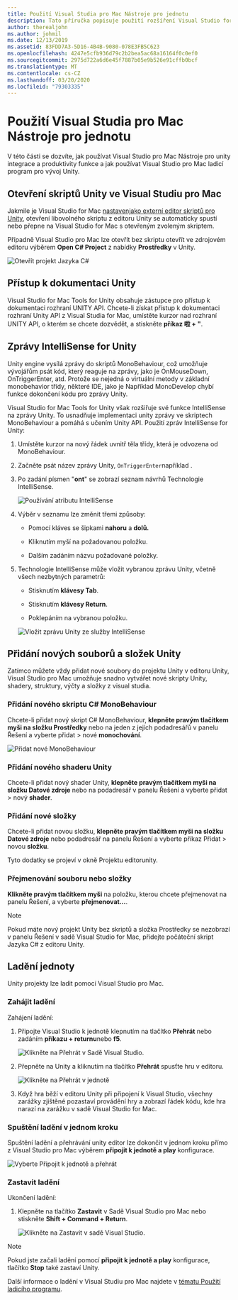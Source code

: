 ```yaml
---
title: Použití Visual Studia pro Mac Nástroje pro jednotu
description: Tato příručka popisuje použití rozšíření Visual Studio for Mac Tools for Unity
author: therealjohn
ms.author: johmil
ms.date: 12/13/2019
ms.assetid: 83FDD7A3-5D16-4B4B-9080-078E3FB5C623
ms.openlocfilehash: 4247e5cfb936d79c2b2bea5ac68a16164f0c0ef0
ms.sourcegitcommit: 2975d722a6d6e45f7887b05e9b526e91cffb0bcf
ms.translationtype: MT
ms.contentlocale: cs-CZ
ms.lasthandoff: 03/20/2020
ms.locfileid: "79303335"
---
```

# <a name="using-visual-studio-for-mac-tools-for-unity"></a>Použití Visual Studia pro Mac Nástroje pro jednotu

V této části se dozvíte, jak používat Visual Studio pro Mac Nástroje pro unity integrace a produktivity funkce a jak používat Visual Studio pro Mac ladicí program pro vývoj Unity.

## <a name="opening-unity-scripts-in-visual-studio-for-mac"></a>Otevření skriptů Unity ve Visual Studiu pro Mac

Jakmile je Visual Studio for Mac [nastavenjako externí editor skriptů pro Unity](setup-vsmac-tools-unity.md#configure-unity-for-use-with-visual-studio-for-mac), otevření libovolného skriptu z editoru Unity se automaticky spustí nebo přepne na Visual Studio for Mac s otevřeným zvoleným skriptem.

Případně Visual Studio pro Mac lze otevřít bez skriptu otevřít ve zdrojovém editoru výběrem **Open C# Project** z nabídky **Prostředky** v Unity.

![Otevřít projekt Jazyka C#](media/using-vsmac-tools-unity-image1.png)

## <a name="unity-documentation-access"></a>Přístup k dokumentaci Unity

Visual Studio for Mac Tools for Unity obsahuje zástupce pro přístup k dokumentaci rozhraní UNITY API. Chcete-li získat přístup k dokumentaci rozhraní Unity API z Visual Studia for Mac, umístěte kurzor nad rozhraní UNITY API, o kterém se chcete dozvědět, a stiskněte **příkaz 啦 + "**.

## <a name="intellisense-for-unity-messages"></a>Zprávy IntelliSense for Unity
Unity engine vysílá zprávy do skriptů MonoBehaviour, což umožňuje vývojářům psát kód, který reaguje na zprávy, jako je OnMouseDown, OnTriggerEnter, atd. Protože se nejedná o virtuální metody v základní monobehavior třídy, některé IDE, jako je Například MonoDevelop chybí funkce dokončení kódu pro zprávy Unity.

Visual Studio for Mac Tools for Unity však rozšiřuje své funkce IntelliSense na zprávy Unity. To usnadňuje implementaci unity zprávy ve skriptech MonoBehaviour a pomáhá s učením Unity API. Použití zpráv IntelliSense for Unity:

1. Umístěte kurzor na nový řádek uvnitř těla třídy, která je odvozena od MonoBehaviour.

2. Začněte psát název zprávy Unity, `OnTriggerEnter`například .

3. Po zadání písmen "**ont**" se zobrazí seznam návrhů Technologie IntelliSense.

   ![Používání atributu IntelliSense](media/using-vsmac-tools-unity-image2.png)

4. Výběr v seznamu lze změnit třemi způsoby:

   * Pomocí kláves se šipkami **nahoru** a **dolů.**

   * Kliknutím myší na požadovanou položku.

   * Dalším zadáním názvu požadované položky.

5. Technologie IntelliSense může vložit vybranou zprávu Unity, včetně všech nezbytných parametrů:

   * Stisknutím **klávesy Tab**.

   * Stisknutím **klávesy Return**.

   * Poklepáním na vybranou položku.

   ![Vložit zprávu Unity ze služby IntelliSense](media/using-vsmac-tools-unity-image3.png)

## <a name="adding-new-unity-files-and-folders"></a>Přidání nových souborů a složek Unity

Zatímco můžete vždy přidat nové soubory do projektu Unity v editoru Unity, Visual Studio pro Mac umožňuje snadno vytvářet nové skripty Unity, shadery, struktury, výčty a složky z visual studia.

### <a name="add-a-new-c-monobehaviour-script"></a>Přidání nového skriptu C# MonoBehaviour

Chcete-li přidat nový skript C# MonoBehaviour, **klepněte pravým tlačítkem myši na složku Prostředky** nebo na jeden z jejích podadresářů v panelu Řešení a vyberte přidat > nové **monochování**.

![Přidat nové MonoBehaviour](media/using-vsmac-tools-unity-image4.png)

### <a name="add-a-new-unity-shader"></a>Přidání nového shaderu Unity

Chcete-li přidat nový shader Unity, **klepněte pravým tlačítkem myši na složku Datové zdroje** nebo na podadresář v panelu Řešení a vyberte přidat > nový **shader**.

### <a name="add-a-new-folder"></a>Přidání nové složky

Chcete-li přidat novou složku, **klepněte pravým tlačítkem myši na složku Datové zdroje** nebo podadresář na panelu Řešení a vyberte příkaz Přidat > novou **složku**.

Tyto dodatky se projeví v okně Projektu editorunity.

### <a name="to-rename-a-file-or-folder"></a>Přejmenování souboru nebo složky
**Klikněte pravým tlačítkem myši** na položku, kterou chcete přejmenovat na panelu Řešení, a vyberte **přejmenovat...**.

> [!NOTE]
> Pokud máte nový projekt Unity bez skriptů a složka Prostředky se nezobrazí v panelu Řešení v sadě Visual Studio for Mac, přidejte počáteční skript Jazyka C# z editoru Unity.

## <a name="unity-debugging"></a>Ladění jednoty

Unity projekty lze ladit pomocí Visual Studio pro Mac.

### <a name="start-debugging"></a>Zahájit ladění

Zahájení ladění:

1. Připojte Visual Studio k jednotě klepnutím na tlačítko **Přehrát** nebo zadáním **příkazu + returnu**nebo **f5**.

   ![Klikněte na Přehrát v Sadě Visual Studio.](media/using-vsmac-tools-unity-image5.png)

2. Přepněte na Unity a kliknutím na tlačítko **Přehrát** spusťte hru v editoru.

   ![Klikněte na Přehrát v jednotě](media/using-vsmac-tools-unity-image6.png)

3. Když hra běží v editoru Unity při připojení k Visual Studio, všechny zarážky zjištěné pozastaví provádění hry a zobrazí řádek kódu, kde hra narazí na zarážku v sadě Visual Studio for Mac.

### <a name="start-debugging-in-a-single-step"></a>Spuštění ladění v jednom kroku

Spuštění ladění a přehrávání unity editor lze dokončit v jednom kroku přímo z Visual Studio pro Mac výběrem **připojit k jednotě a play** konfigurace.

![Vyberte Připojit k jednotě a přehrát](media/using-vsmac-tools-unity-image8.png)

### <a name="stop-debugging"></a>Zastavit ladění

Ukončení ladění:

1. Klepněte na tlačítko **Zastavit** v Sadě Visual Studio pro Mac nebo stiskněte **Shift + Command + Return**.

   ![Klikněte na Zastavit v sadě Visual Studio.](media/using-vsmac-tools-unity-image7.png)

> [!NOTE]
> Pokud jste začali ladění pomocí **připojit k jednotě a play** konfigurace, tlačítko **Stop** také zastaví Unity.

Další informace o ladění v Visual Studiu pro Mac najdete v [tématu Použití ladicího programu](debugging.md).
